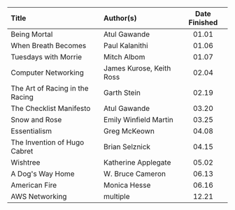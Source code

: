 | Title                               | Author(s)                | Date Finished |
| :---------------------------------- | :----------------------- | :-----------: |
| Being Mortal						  |	Atul Gawande			 | 01.01         |
| When Breath Becomes				  | Paul Kalanithi			 | 01.06         |
| Tuesdays with Morrie				  |	Mitch Albom				 | 01.07         |
| Computer Networking				  |	James Kurose, Keith Ross | 02.04         |
| The Art of Racing in the Racing     |	Garth Stein				 | 02.19         |
| The Checklist Manifesto			  |	Atul Gawande			 | 03.20         |
| Snow and Rose						  |	Emily Winfield Martin    | 03.25         |
| Essentialism						  |	Greg McKeown			 | 04.08         |
| The Invention of Hugo Cabret		  |	Brian Selznick			 | 04.15         |
| Wishtree  						  | Katherine Applegate      | 05.02         |
| A Dog's Way Home 					  | W. Bruce Cameron         | 06.13         |
| American Fire                       | Monica Hesse             | 06.16         |
| AWS Networking                      | multiple                 | 12.21         |